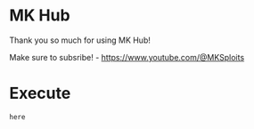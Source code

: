 # MK Hub

Thank you so much for using MK Hub!

Make sure to subsribe! - https://www.youtube.com/@MKSploits

# Execute

`here`
